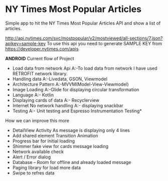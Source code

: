 # NY Times Most Popular Articles
Simple app to hit the NY Times Most Popular Articles API and show a list of articles.

http://api.nytimes.com/svc/mostpopular/v2/mostviewed/all-sections/7.json?apikey=sample-key
To use this api you need to generate SAMPLE KEY from https://developer.nytimes.com/apis

**ANDROID** 
Current flow of Project
- Load data from network Api
A:-To load data from network I have used RETROFIT network library.
- Handling data
A:-Livedata, GSON, Viewmodel
- Architecture Pattern
A:-MVVM(Model-View-Viewmodel)
- Image Loading
A:-Glide for displaying circular transformation
- Language
A:- Kotlin
- Displaying cards of data
A:- Recyclerview
- Internet No network handling
A:- displaying snackbar
- Testing
A:- Unit testing and Espresso Instrumentation Testing*




How we can improve this more
* DetailView Activity As message is displaying only 4 lines
* Add shared element Transition Animation
* Progress bar for initial loading
* Shimmer fake view for cards message loading
* Network available check
* Alert / Error dialog
* Database – Room for offline and already loaded message
* Paging library for load more data
* Swipe to refres data

